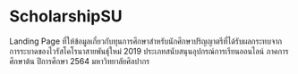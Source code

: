 # ScholarshipSU
Landing Page ที่ให้ข้อมูลเกี่ยวกับทุนการศึกษาสำหรับนักศึกษาปริญญาตรีที่ได้รับผลกระทบจากการระบาดของไวรัสโคโรนาสายพันธุ์ใหม่ 2019 
ประเภทสนับสนุนอุปกรณ์การเรียนออนไลน์ ภาคการศึกษาต้น ปีการศึกษา 2564 มหาวิทยาลัยศิลปากร 
